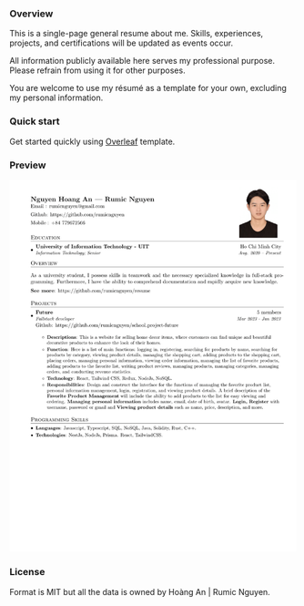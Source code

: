 ### Overview

This is a single-page general resume about me. Skills, experiences, projects, and certifications will be updated as events occur.

All information publicly available here serves my professional purpose. Please refrain from using it for other purposes.

You are welcome to use my résumé as a template for your own, excluding my personal information.

### Quick start

Get started quickly using [Overleaf](https://www.overleaf.com/read/drstjpbtvmrg#f17385) template.

### Preview

![Resume Screenshot](/resume_preview.png)

### License

Format is MIT but all the data is owned by Hoàng An | Rumic Nguyen.